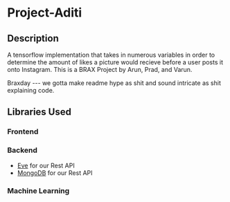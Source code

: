 # Project-Aditi
## Description
A tensorflow implementation that takes in numerous variables in order to determine the amount of likes a picture would recieve before a user posts it onto Instagram. This is a BRAX Project by Arun, Prad, and Varun.


Braxday --- we gotta make readme hype as shit and sound intricate as shit explaining code.

## Libraries Used
### Frontend
### Backend
* [Eve](http://python-eve.org/) for our Rest API
* [MongoDB](https://www.mongodb.com/) for our Rest API

### Machine Learning
